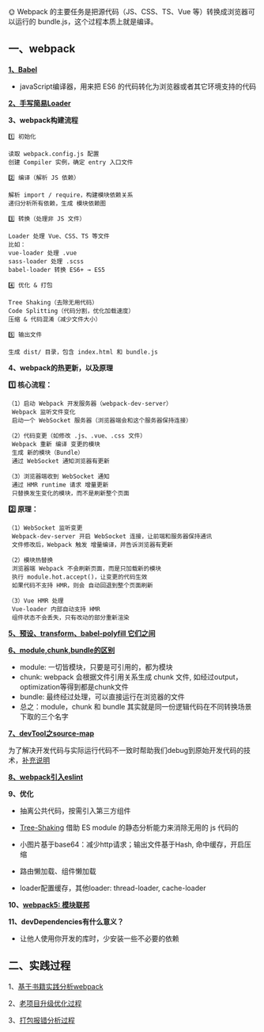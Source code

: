 🌞 Webpack 的主要任务是把源代码（JS、CSS、TS、Vue 等）转换成浏览器可以运行的 bundle.js，这个过程本质上就是编译。

## 一、webpack

**[1、Babel](https://my.oschina.net/vivotech/blog/4407304)**

* javaScript编译器，用来把 ES6 的代码转化为浏览器或者其它环境支持的代码

**[2、手写简易Loader](https://zhuanlan.zhihu.com/p/104205895)**

**3、webpack构建流程**

    1️⃣ 初始化
    
    读取 webpack.config.js 配置
    创建 Compiler 实例，确定 entry 入口文件
    
    2️⃣ 编译（解析 JS 依赖）
    
    解析 import / require，构建模块依赖关系
    递归分析所有依赖，生成 模块依赖图
    
    3️⃣ 转换（处理非 JS 文件）
    
    Loader 处理 Vue、CSS、TS 等文件
    比如：
    vue-loader 处理 .vue
    sass-loader 处理 .scss
    babel-loader 转换 ES6+ → ES5
    
    4️⃣ 优化 & 打包
    
    Tree Shaking（去除无用代码）
    Code Splitting（代码分割，优化加载速度）
    压缩 & 代码混淆（减少文件大小）
    
    5️⃣ 输出文件
    
    生成 dist/ 目录，包含 index.html 和 bundle.js

**4、webpack的热更新，以及原理**

**1️⃣ 核心流程：**

    （1）启动 Webpack 开发服务器（webpack-dev-server）
     Webpack 监听文件变化
     启动一个 WebSocket 服务器（浏览器端会和这个服务器保持连接）
    
    （2）代码变更（如修改 .js、.vue、.css 文件）
     Webpack 重新 编译 变更的模块
     生成 新的模块（Bundle）
     通过 WebSocket 通知浏览器有更新
    
    （3）浏览器端收到 WebSocket 通知
     通过 HMR runtime 请求 增量更新
     只替换发生变化的模块，而不是刷新整个页面


**2️⃣ 原理：**

    （1）WebSocket 监听变更
     Webpack-dev-server 开启 WebSocket 连接，让前端和服务器保持通讯
     文件修改后，Webpack 触发 增量编译，并告诉浏览器有更新
     
    （2）模块热替换
     浏览器端 Webpack 不会刷新页面，而是只加载新的模块
     执行 module.hot.accept()，让变更的代码生效
     如果代码不支持 HMR，则会 自动回退到整个页面刷新
     
    （3）Vue HMR 处理
     Vue-loader 内部自动支持 HMR
     组件状态不会丢失，只有改动的部分重新渲染




**[5、预设、transform、babel-polyfill 它们之间](https://www.jiangruitao.com/babel/babel-polyfill/)**

**[6、module,chunk,bundle的区别](https://www.cnblogs.com/skychx/p/webpack-module-chunk-bundle.html)**
* module: 一切皆模块，只要是可引用的，都为模块
* chunk: webpack 会根据文件引用关系生成 chunk 文件, 如经过output，optimization等得到都是chunk文件
* bundle: 最终经过处理，可以直接运行在浏览器的文件
* 总之：module，chunk 和 bundle 其实就是同一份逻辑代码在不同转换场景下取的三个名字

**[7、devTool之source-map](https://zhuanlan.zhihu.com/p/135228801)**

为了解决开发代码与实际运行代码不一致时帮助我们debug到原始开发代码的技术，[补充说明](https://segmentfault.com/a/1190000008315937)

**[8、webpack引入eslint](https://segmentfault.com/a/1190000012936029)**

**9、优化**

* 抽离公共代码，按需引入第三方组件

* [Tree-Shaking](https://zhuanlan.zhihu.com/p/260724544)
  借助 ES module 的静态分析能力来消除无用的 js 代码的

* 小图片基于base64：减少http请求；输出文件基于Hash, 命中缓存，开启压缩

* 路由懒加载、组件懒加载

* loader配置缓存，其他loader: thread-loader, cache-loader


**10、[webpack5: 模块联邦](https://github.com/yang1212/collection-about/issues/73)**

**11、devDependencies有什么意义？**

* 让他人使用你开发的库时，少安装一些不必要的依赖


## 二、实践过程
1、[基于书籍实践分析webpack](https://www.cnblogs.com/Tiboo/p/12434287.html)

2、[老项目升级优化过程](https://www.cnblogs.com/Tiboo/p/14385863.html)

3、[打包报错分析过程](https://www.cnblogs.com/Tiboo/p/13832912.html)


